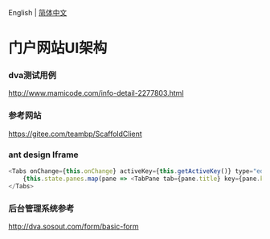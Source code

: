 English | [简体中文](./README.zh-CN.md)

# 门户网站UI架构

### dva测试用例
http://www.mamicode.com/info-detail-2277803.html

### 参考网站
https://gitee.com/teambp/ScaffoldClient

### ant design Iframe
```js
<Tabs onChange={this.onChange} activeKey={this.getActiveKey()} type="editable-card" onEdit={this.onEdit}>
    {this.state.panes.map(pane => <TabPane tab={pane.title} key={pane.key}><iframe onLoad={this.onload} src={pane.url}></iframe></TabPane>)}
</Tabs>
```



### 后台管理系统参考
http://dva.sosout.com/form/basic-form
